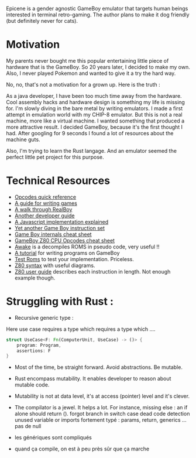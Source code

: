 Epicene is a gender agnostic GameBoy emulator that targets human beings 
interested in terminal retro-gaming. The author plans to make it dog
friendly (but definitely never for cats).

# Motivation

My parents never bought me this popular entertaining little piece of hardware
that is the GameBoy. So 20 years later, I decided to make my own.
Also, I never played Pokemon and wanted to give it a try the hard way.

No, no, that's not a motivation for a grown up. Here is the truth :
 
As a java developer, I have been too much time away from the hardware.
Cool assembly hacks and hardware design is something my life is missing for.
I'm slowly diving in the bare metal by writing emulators.
I made a first attempt in emulation world with my CHIP-8 emulator. But this
is not a real machine, more like a virtual machine. I wanted something that 
produced a more attractive result. I decided GameBoy, because it's the first
thought I had. After googling for 9 seconds I found a lot of resources 
about the machine guts. 

Also, I'm trying to learn the Rust langage. And an emulator seemed the perfect
little pet project for this purpose.
 
# Technical Resources

- [Opcodes quick reference](http://www.pastraiser.com/cpu/gameboy/gameboy_opcodes.html)
- [A guide for writing games](http://marc.rawer.de/Gameboy/Docs/GBCPUman.pdf)
- [A walk through RealBoy](https://realboyemulator.wordpress.com/)
- [Another developer guide](http://bgb.bircd.org/pandocs.htm)
- [A Javascript implementation explained](http://imrannazar.com/GameBoy-Emulation-in-JavaScript)
- [Yet another Game Boy instruction set](https://gist.github.com/sifton/4471555)
- [Game Boy internals cheat sheet](http://www.chrisantonellis.com/files/gameboy/gb-cribsheet.pdfhttp://www.chrisantonellis.com/files/gameboy/gb-cribsheet.pdf)
- [GameBoy Z80 CPU Opcodes cheat sheet](http://goldencrystal.free.fr/GBZ80Opcodes.pdf)
- [Awake]() is a decompiles ROMS in pseudo code, very useful !!
- [A tutorial](http://gameboy.mongenel.com/asmschool.html) for writing programs on GameBoy
- [Test Roms](http://gbdev.gg8.se/files/roms/blargg-gb-tests/) to test your implementation. Priceless.
- [Z80 syntax](http://www.z80.info/z80syntx.htm) with useful diagrams.
- [Z80 user guide](http://www.zilog.com/appnotes_download.php?FromPage=DirectLink&dn=UM0080&ft=User%20Manual&f=YUhSMGNEb3ZMM2QzZHk1NmFXeHZaeTVqYjIwdlpHOWpjeTk2T0RBdlZVMHdNRGd3TG5Ca1pnPT0=) describes each instruction in length. Not enough example though.

# Struggling with Rust :

- Recursive generic type :

Here use case requires a type which requires a type which ....

```rust
struct UseCase<F: Fn(ComputerUnit, UseCase) -> ()> {
    program: Program,
    assertions: F
}
```

- Most of the time, be straight forward. Avoid abstractions. Be mutable.

- Rust encompass mutability. It enables developer to reason about mutable code.

- Mutability is not at data level, it's at access (pointer) level and it's 
clever.

- The compilator is a jewel. It helps a lot. For instance, 
missing else : an if alone should return ().
forgot branch in switch case
dead code detection
unused variable or imports
fortement typé : params, return, generics ... 
pas de null

- les génériques sont compliqués

- quand ça compile, on est à peu près sûr que ça marche


